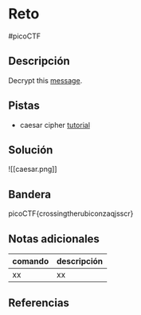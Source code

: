 # Reto
#picoCTF 
## Descripción
Decrypt this [message](https://jupiter.challenges.picoctf.org/static/6385b895dcb30c74dbd1f0ea271e3563/ciphertext).

## Pistas 
+ caesar cipher [tutorial](https://learncryptography.com/classical-encryption/caesar-cipher)

## Solución
![[caesar.png]]
## Bandera
picoCTF{crossingtherubiconzaqjsscr}

## Notas adicionales
| comando | descripción |
|------------|---------------|
| xx | xx |

## Referencias
